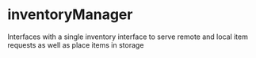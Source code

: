 # inventoryManager
Interfaces with a single inventory interface to serve remote and local item requests as well as place items in storage
